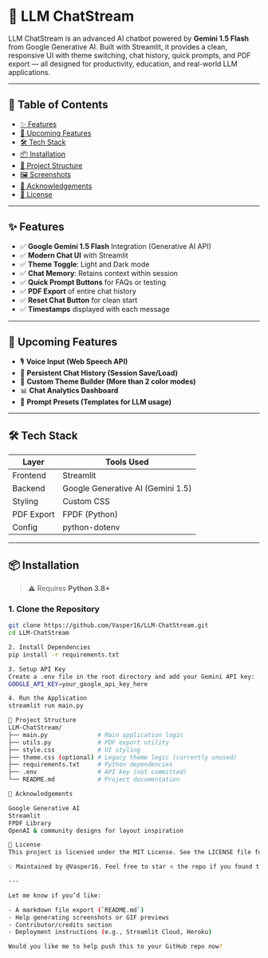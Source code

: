# 🤖 LLM ChatStream

LLM ChatStream is an advanced AI chatbot powered by **Gemini 1.5 Flash** from Google Generative AI. Built with Streamlit, it provides a clean, responsive UI with theme switching, chat history, quick prompts, and PDF export — all designed for productivity, education, and real-world LLM applications.

---

## 📌 Table of Contents

- [✨ Features](#-features)
- [🚧 Upcoming Features](#-upcoming-features)
- [🛠️ Tech Stack](#️-tech-stack)
- [📦 Installation](#-installation)
- [📁 Project Structure](#-project-structure)
- [🖼️ Screenshots](#-screenshots)
- [🙌 Acknowledgements](#-acknowledgements)
- [📝 License](#-license)

---

## ✨ Features

- ✅ **Google Gemini 1.5 Flash** Integration (Generative AI API)
- ✅ **Modern Chat UI** with Streamlit
- ✅ **Theme Toggle**: Light and Dark mode
- ✅ **Chat Memory**: Retains context within session
- ✅ **Quick Prompt Buttons** for FAQs or testing
- ✅ **PDF Export** of entire chat history
- ✅ **Reset Chat Button** for clean start
- ✅ **Timestamps** displayed with each message

---

## 🚧 Upcoming Features

- 🎙️ **Voice Input (Web Speech API)**
- 💾 **Persistent Chat History (Session Save/Load)**
- 🎨 **Custom Theme Builder (More than 2 color modes)**
- 📊 **Chat Analytics Dashboard**
- 🧠 **Prompt Presets (Templates for LLM usage)**

---

## 🛠️ Tech Stack

| Layer     | Tools Used                        |
|-----------|-----------------------------------|
| Frontend  | Streamlit                         |
| Backend   | Google Generative AI (Gemini 1.5) |
| Styling   | Custom CSS                        |
| PDF Export| FPDF (Python)                     |
| Config    | python-dotenv                     |

---

## 📦 Installation

> ⚠️ Requires **Python 3.8+**

### 1. Clone the Repository

```bash
git clone https://github.com/Vasper16/LLM-ChatStream.git
cd LLM-ChatStream

2. Install Dependencies
pip install -r requirements.txt

3. Setup API Key
Create a .env file in the root directory and add your Gemini API key:
GOOGLE_API_KEY=your_google_api_key_here

4. Run the Application
streamlit run main.py

📁 Project Structure
LLM-ChatStream/
├── main.py              # Main application logic
├── utils.py             # PDF export utility
├── style.css            # UI styling
├── theme.css (optional) # Legacy theme logic (currently unused)
├── requirements.txt     # Python dependencies
├── .env                 # API key (not committed)
└── README.md            # Project documentation

🙌 Acknowledgements

Google Generative AI
Streamlit
FPDF Library
OpenAI & community designs for layout inspiration

📝 License
This project is licensed under the MIT License. See the LICENSE file for details.

💡 Maintained by @Vasper16. Feel free to star ⭐ the repo if you found this useful!

---

Let me know if you’d like:

- A markdown file export (`README.md`)
- Help generating screenshots or GIF previews
- Contributor/credits section
- Deployment instructions (e.g., Streamlit Cloud, Heroku)

Would you like me to help push this to your GitHub repo now?
